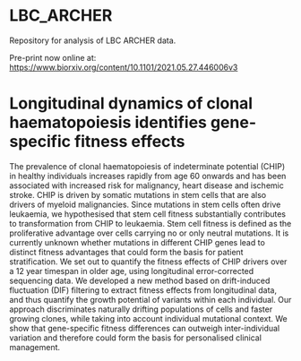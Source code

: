 # LBC_ARCHER

Repository for analysis of LBC ARCHER data. 

Pre-print now online at: https://www.biorxiv.org/content/10.1101/2021.05.27.446006v3

# Longitudinal dynamics of clonal haematopoiesis identifies gene-specific fitness effects

The prevalence of clonal haematopoiesis of indeterminate potential (CHIP) in healthy individuals increases rapidly from age 60 onwards and has been associated with increased risk for malignancy, heart disease and ischemic stroke. CHIP is driven by somatic mutations in stem cells that are also drivers of myeloid malignancies. Since mutations in stem cells often drive leukaemia, we hypothesised that stem cell fitness substantially contributes to transformation from CHIP to leukaemia. Stem cell fitness is defined as the proliferative advantage over cells carrying no or only neutral mutations. It is currently unknown whether mutations in different CHIP genes lead to distinct fitness advantages that could form the basis for patient stratification. We set out to quantify the fitness effects of CHIP drivers over a 12 year timespan in older age, using longitudinal error-corrected sequencing data. We developed a new method based on drift-induced fluctuation (DIF) filtering to extract fitness effects from longitudinal data, and thus quantify the growth potential of variants within each individual. Our approach discriminates naturally drifting populations of cells and faster growing clones, while taking into account individual mutational context. We show that gene-specific fitness differences can outweigh inter-individual variation and therefore could form the basis for personalised clinical management.
